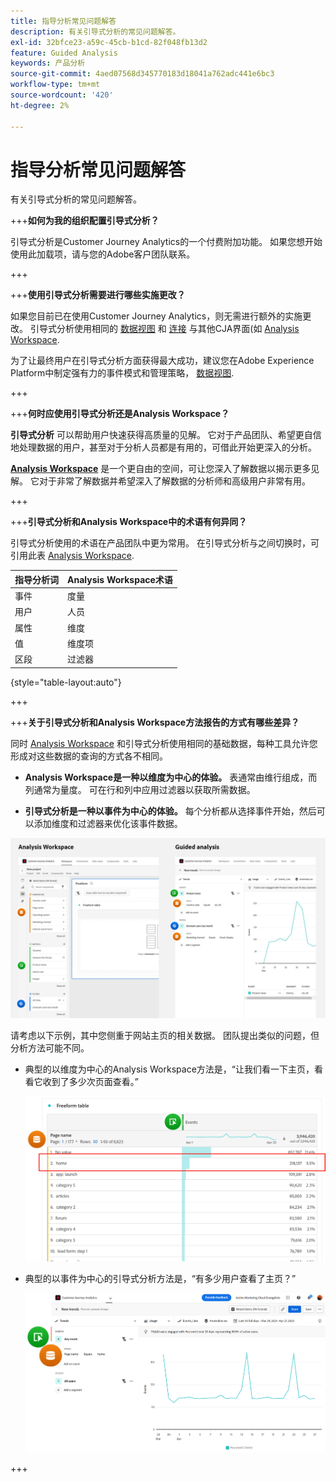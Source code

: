```yaml
---
title: 指导分析常见问题解答
description: 有关引导式分析的常见问题解答。
exl-id: 32bfce23-a59c-45cb-b1cd-82f048fb13d2
feature: Guided Analysis
keywords: 产品分析
source-git-commit: 4aed07568d345770183d18041a762adc441e6bc3
workflow-type: tm+mt
source-wordcount: '420'
ht-degree: 2%

---
```


# 指导分析常见问题解答

有关引导式分析的常见问题解答。

+++**如何为我的组织配置引导式分析？**

引导式分析是Customer Journey Analytics的一个付费附加功能。 如果您想开始使用此加载项，请与您的Adobe客户团队联系。

+++

+++**使用引导式分析需要进行哪些实施更改？**

如果您目前已在使用Customer Journey Analytics，则无需进行额外的实施更改。 引导式分析使用相同的 [数据视图](../data-views/data-views.md) 和 [连接](../connections/overview.md) 与其他CJA界面(如 [Analysis Workspace](../analysis-workspace/home.md).

为了让最终用户在引导式分析方面获得最大成功，建议您在Adobe Experience Platform中制定强有力的事件模式和管理策略， [数据视图](../data-views/data-views.md).

+++

+++**何时应使用引导式分析还是Analysis Workspace？**

**引导式分析** 可以帮助用户快速获得高质量的见解。 它对于产品团队、希望更自信地处理数据的用户，甚至对于分析人员都是有用的，可借此开始更深入的分析。

**[Analysis Workspace](../analysis-workspace/home.md)** 是一个更自由的空间，可让您深入了解数据以揭示更多见解。 它对于非常了解数据并希望深入了解数据的分析师和高级用户非常有用。

+++

+++**引导式分析和Analysis Workspace中的术语有何异同？**

引导式分析使用的术语在产品团队中更为常用。 在引导式分析与之间切换时，可引用此表 [Analysis Workspace](../analysis-workspace/home.md).

| 指导分析词 | Analysis Workspace术语 |
| --- | --- |
| 事件 | 度量 |
| 用户 | 人员 |
| 属性 | 维度 |
| 值 | 维度项 |
| 区段 | 过滤器 |

{style="table-layout:auto"}

+++

+++**关于引导式分析和Analysis Workspace方法报告的方式有哪些差异？**

同时 [Analysis Workspace](../analysis-workspace/home.md) 和引导式分析使用相同的基础数据，每种工具允许您形成对这些数据的查询的方式各不相同。

* **Analysis Workspace是一种以维度为中心的体验。** 表通常由维行组成，而列通常为量度。 可在行和列中应用过滤器以获取所需数据。

* **引导式分析是一种以事件为中心的体验。** 每个分析都从选择事件开始，然后可以添加维度和过滤器来优化该事件数据。

![结构](assets/structure.png)

请考虑以下示例，其中您侧重于网站主页的相关数据。 团队提出类似的问题，但分析方法可能不同。

* 典型的以维度为中心的Analysis Workspace方法是，“让我们看一下主页，看看它收到了多少次页面查看。”

  ![以Dimension为中心](assets/dimension-centered.png)

* 典型的以事件为中心的引导式分析方法是，“有多少用户查看了主页？”

  ![以事件为中心](assets/event-centered.png)

+++
